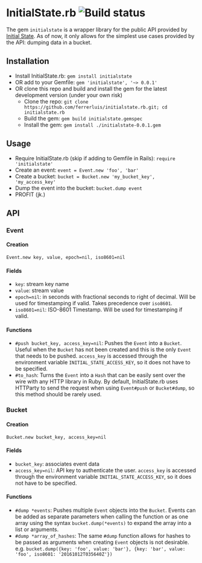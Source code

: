# InitialState.rb ![Build status](https://travis-ci.org/ferrerluis/initial_state.rb.svg?branch=master)

The gem `initialstate` is a wrapper library for the public API provided by [Initial State](https://initialstate.com/). As of now, it only allows for the simplest use cases provided by the API: dumping data in a bucket.

## Installation
- Install InitialState.rb: `gem install initialstate`
- OR add to your Gemfile: `gem 'initialstate', '~> 0.0.1'`
- OR clone this repo and build and install the gem for the latest development version (under your own risk)
  - Clone the repo: `git clone https://github.com/ferrerluis/initialstate.rb.git; cd initialstate.rb`
  - Build the gem: `gem build initialstate.gemspec`
  - Install the gem: `gem install ./initialstate-0.0.1.gem`

## Usage
- Require InitialState.rb (skip if adding to Gemfile in Rails): `require 'initialstate'`
- Create an event: `event = Event.new 'foo', 'bar'`
- Create a bucket: `bucket = Bucket.new 'my_bucket_key', 'my_access_key'`
- Dump the event into the bucket: `bucket.dump event`
- PROFIT (jk.)

## API

### Event

#### Creation
`Event.new key, value, epoch=nil, iso8601=nil`

#### Fields
- `key`: stream key name
- `value`: stream value
- `epoch=nil`: in seconds with fractional seconds to right of decimal. Will be used for timestamping if valid. Takes precedence over `iso8601`.
- `iso8601=nil`: ISO-8601 Timestamp. Will be used for timestamping if valid.

#### Functions
- `#push bucket_key, access_key=nil`: Pushes the `Event` into a `Bucket`. Useful when the `Bucket` has not been created and this is the only `Event` that needs to be pushed. `access_key` is accessed through the environment variable `INITIAL_STATE_ACCESS_KEY`, so it does not have to be specified.
- `#to_hash`: Turns the `Event` into a `Hash` that can be easily sent over the wire with any HTTP library in Ruby. By default, InitialState.rb uses HTTParty to send the request when using `Event#push` or `Bucket#dump`, so this method should be rarely used.

### Bucket

#### Creation
`Bucket.new bucket_key, access_key=nil`

#### Fields
- `bucket_key`: associates event data
- `access_key=nil`: API key to authenticate the user. `access_key` is accessed through the environment variable `INITIAL_STATE_ACCESS_KEY`, so it does not have to be specified.

#### Functions
- `#dump *events`: Pushes multiple `Event` objects into the `Bucket`. Events can be added as separate parameters when calling the function or as one array using the syntax `bucket.dump(*events)` to expand the array into a list or arguments.
- `#dump *array_of_hashes`: The same `#dump` function allows for hashes to be passed as arguments when creating `Event` objects is not desirable. e.g. `bucket.dump({key: 'foo', value: 'bar'}, {key: 'bar', value: 'foo', iso8601: '20161012T035640Z'})`
